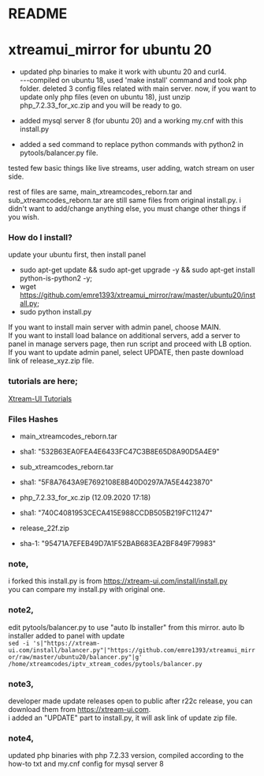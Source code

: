 # README #
# xtreamui_mirror for ubuntu 20

* updated php binaries to make it work with ubuntu 20 and curl4.  
---compiled on ubuntu 18, used 'make install' command and took php folder. deleted 3 config files related with main server.
now, if you want to update only php files (even on ubuntu 18), just unzip php_7.2.33_for_xc.zip and you will be ready to go.  

* added mysql server 8 (for ubuntu 20) and a working my.cnf with this install.py  
* added a sed command to replace python commands with python2 in pytools/balancer.py file.  

tested few basic things like live streams, user adding, watch stream on user side.  

rest of files are same, main_xtreamcodes_reborn.tar and sub_xtreamcodes_reborn.tar are still same files from original install.py. i didn't want to add/change anything else, you must change other things if you wish.  


### How do I install? ###

update your ubuntu first, then install panel  
  
* sudo apt-get update && sudo apt-get upgrade -y && sudo apt-get install python-is-python2 -y;  
* wget https://github.com/emre1393/xtreamui_mirror/raw/master/ubuntu20/install.py; 
* sudo python install.py  
  
If you want to install main server with admin panel, choose MAIN.  
If you want to install load balance on additional servers, add a server to panel in manage servers page, then run script and proceed with LB option.  
If you want to update admin panel, select UPDATE, then paste download link of release_xyz.zip file.  

### tutorials are here; ###

[Xtream-UI Tutorials](https://www.youtube.com/playlist?list=PLJB51brdC_w7dTDxi1MPqiuk3JH5U2ekn "Xtream-UI Tutorials")


### Files Hashes ###
* main_xtreamcodes_reborn.tar
* sha1: "532B63EA0FEA4E6433FC47C3B8E65D8A90D5A4E9"

* sub_xtreamcodes_reborn.tar
* sha1: "5F8A7643A9E7692108E8B40D0297A7A5E4423870"  

* php_7.2.33_for_xc.zip (12.09.2020 17:18)  
* sha1: "740C4081953CECA415E988CCDB505B219FC11247"

* release_22f.zip
* sha-1: "95471A7EFEB49D7A1F52BAB683EA2BF849F79983"

### note,
i forked this install.py is from https://xtream-ui.com/install/install.py  
you can compare my install.py with original one.

### note2,
edit pytools/balancer.py to use "auto lb installer" from this mirror. auto lb installer added to panel with update    
`sed -i 's|"https://xtream-ui.com/install/balancer.py"|"https://github.com/emre1393/xtreamui_mirror/raw/master/ubuntu20/balancer.py"|g' /home/xtreamcodes/iptv_xtream_codes/pytools/balancer.py`  

### note3,  
developer made update releases open to public after r22c release, you can download them from https://xtream-ui.com.  
i added an "UPDATE" part to install.py, it will ask link of update zip file.  

### note4,  
updated php binaries with php 7.2.33 version, compiled according to the how-to txt and my.cnf config for mysql server 8